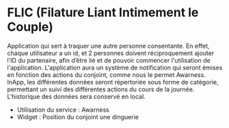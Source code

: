 # FLIC (Filature Liant Intimement le Couple)

Application qui sert à traquer une autre personne consentante.
En effet, chaque utilisateur a un id, et 2 personnes doivent réciproquement ajouter l'ID du partenaire, afin d’être lié et de pouvoir commencer l'utilisation de l'application. 
L'application aura un système de notification qui seront émises en fonction des actions du conjoint, comme nous le permet Awarness.
InApp, les différentes données seront répertoriée sous forme de catégorie, permettant un suivi des différentes actions du cours de la journée. L'historique des données sera conservé en local.

 - Utilisation du service : Awarness
 - Widget : Position du conjoint
une dinguerie
